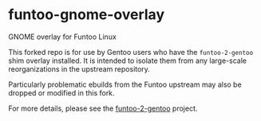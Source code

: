 funtoo-gnome-overlay
====================

GNOME overlay for Funtoo Linux

This forked repo is for use by Gentoo users who have the `funtoo-2-gentoo` shim overlay installed. It is intended to isolate them from any large-scale reorganizations in the upstream repository.

Particularly problematic ebuilds from the Funtoo upstream may also be dropped or modified in this fork.

For more details, please see the [funtoo-2-gentoo](https://github.com/sakaki-/funtoo-2-gentoo) project.
